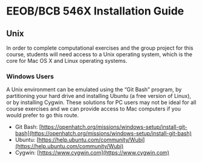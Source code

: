 # EEOB/BCB 546X Installation Guide

## Unix

In order to complete computational exercises and the group project for this course, students will need access to a Unix operating system, which is the core for Mac OS X and Linux operating systems.

### Windows Users

A Unix environment can be emulated using the “​Git Bash​” program, by partitioning your hard drive and installing Ubuntu (a free version of Linux),​ or by installing Cygwin​. These solutions for PC users may not be ideal for all course exercises and we can provide access to Mac computers if you would prefer to go this route.

* Git Bash: ​[https://openhatch.org/missions/windows-setup/install-git-bash](https://openhatch.org/missions/windows-setup/install-git-bash) 
* Ubuntu: [​https://help.ubuntu.com/community/Wubi](https://help.ubuntu.com/community/Wubi)* Cygwin: ​[https://www.cygwin.com](https://www.cygwin.com)
